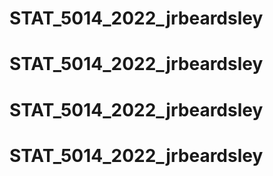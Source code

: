 # STAT_5014_2022_jrbeardsley
# STAT_5014_2022_jrbeardsley
# STAT_5014_2022_jrbeardsley
# STAT_5014_2022_jrbeardsley
